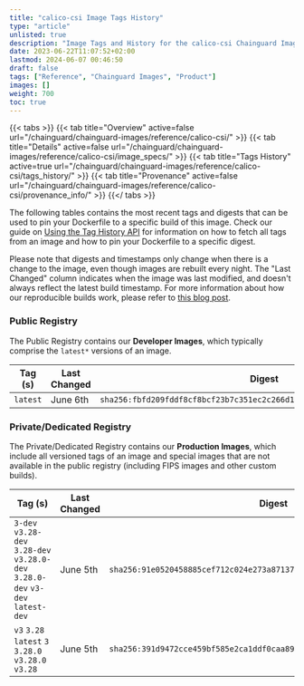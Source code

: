 ```yaml
---
title: "calico-csi Image Tags History"
type: "article"
unlisted: true
description: "Image Tags and History for the calico-csi Chainguard Image"
date: 2023-06-22T11:07:52+02:00
lastmod: 2024-06-07 00:46:50
draft: false
tags: ["Reference", "Chainguard Images", "Product"]
images: []
weight: 700
toc: true
---
```


{{< tabs >}}
{{< tab title="Overview" active=false url="/chainguard/chainguard-images/reference/calico-csi/" >}}
{{< tab title="Details" active=false url="/chainguard/chainguard-images/reference/calico-csi/image_specs/" >}}
{{< tab title="Tags History" active=true url="/chainguard/chainguard-images/reference/calico-csi/tags_history/" >}}
{{< tab title="Provenance" active=false url="/chainguard/chainguard-images/reference/calico-csi/provenance_info/" >}}
{{</ tabs >}}

The following tables contains the most recent tags and digests that can be used to pin your Dockerfile to a specific build of this image. Check our guide on [Using the Tag History API](/chainguard/chainguard-images/using-the-tag-history-api/) for information on how to fetch all tags from an image and how to pin your Dockerfile to a specific digest.

Please note that digests and timestamps only change when there is a change to the image, even though images are rebuilt every night. The "Last Changed" column indicates when the image was last modified, and doesn't always reflect the latest build timestamp. For more information about how our reproducible builds work, please refer to [this blog post](https://www.chainguard.dev/unchained/reproducing-chainguards-reproducible-image-builds).

### Public Registry
The Public Registry contains our **Developer Images**, which typically comprise the `latest*` versions of an image.

| Tag (s)   | Last Changed | Digest                                                                    |
|-----------|--------------|---------------------------------------------------------------------------|
|  `latest` | June 6th     | `sha256:fbfd209fddf8cf8bcf23b7c351ec2c266d178f9bf28f828775b513c4a3070bb9` |


### Private/Dedicated Registry
The Private/Dedicated Registry contains our **Production Images**, which include all versioned tags of an image and special images that are not available in the public registry (including FIPS images and other custom builds).

| Tag (s)                                                                          | Last Changed | Digest                                                                    |
|----------------------------------------------------------------------------------|--------------|---------------------------------------------------------------------------|
|  `3-dev` `v3.28-dev` `3.28-dev` `v3.28.0-dev` `3.28.0-dev` `v3-dev` `latest-dev` | June 5th     | `sha256:91e0520458885cef712c024e273a8713777c1de1a9651f6edcfdb7c11c76c28e` |
|  `v3` `3.28` `latest` `3` `3.28.0` `v3.28.0` `v3.28`                             | June 5th     | `sha256:391d9472cce459bf585e2ca1ddf0caa89b39aade47bdfaee46abd8328852659c` |

